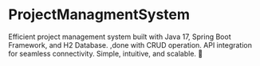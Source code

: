 # ProjectManagmentSystem
Efficient project management system built with Java 17, Spring Boot Framework, and H2 Database. ,done with CRUD operation. API integration for seamless connectivity. Simple, intuitive, and scalable. 🚀
